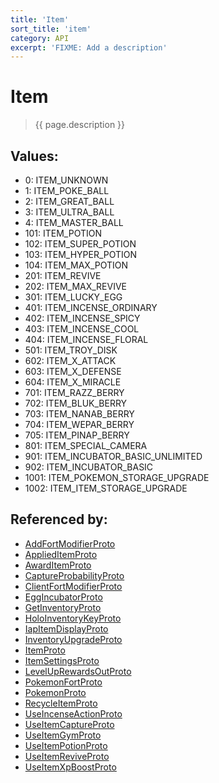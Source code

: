 ```yaml
---
title: 'Item'
sort_title: 'item'
category: API
excerpt: 'FIXME: Add a description'
---
```


[comment]: <> (THIS PART IS GENERATED - AKA DON'T EDIT THIS PART MANUALLY)

# Item

> {{ page.description }}

## Values:

- 0: ITEM_UNKNOWN
- 1: ITEM_POKE_BALL
- 2: ITEM_GREAT_BALL
- 3: ITEM_ULTRA_BALL
- 4: ITEM_MASTER_BALL
- 101: ITEM_POTION
- 102: ITEM_SUPER_POTION
- 103: ITEM_HYPER_POTION
- 104: ITEM_MAX_POTION
- 201: ITEM_REVIVE
- 202: ITEM_MAX_REVIVE
- 301: ITEM_LUCKY_EGG
- 401: ITEM_INCENSE_ORDINARY
- 402: ITEM_INCENSE_SPICY
- 403: ITEM_INCENSE_COOL
- 404: ITEM_INCENSE_FLORAL
- 501: ITEM_TROY_DISK
- 602: ITEM_X_ATTACK
- 603: ITEM_X_DEFENSE
- 604: ITEM_X_MIRACLE
- 701: ITEM_RAZZ_BERRY
- 702: ITEM_BLUK_BERRY
- 703: ITEM_NANAB_BERRY
- 704: ITEM_WEPAR_BERRY
- 705: ITEM_PINAP_BERRY
- 801: ITEM_SPECIAL_CAMERA
- 901: ITEM_INCUBATOR_BASIC_UNLIMITED
- 902: ITEM_INCUBATOR_BASIC
- 1001: ITEM_POKEMON_STORAGE_UPGRADE
- 1002: ITEM_ITEM_STORAGE_UPGRADE

## Referenced by:

- [AddFortModifierProto](../../messages/AddFortModifierProto/)
- [AppliedItemProto](../../messages/AppliedItemProto/)
- [AwardItemProto](../../messages/AwardItemProto/)
- [CaptureProbabilityProto](../../messages/CaptureProbabilityProto/)
- [ClientFortModifierProto](../../messages/ClientFortModifierProto/)
- [EggIncubatorProto](../../messages/EggIncubatorProto/)
- [GetInventoryProto](../../messages/GetInventoryProto/)
- [HoloInventoryKeyProto](../../messages/HoloInventoryKeyProto/)
- [IapItemDisplayProto](../../messages/IapItemDisplayProto/)
- [InventoryUpgradeProto](../../messages/InventoryUpgradeProto/)
- [ItemProto](../../messages/ItemProto/)
- [ItemSettingsProto](../../messages/ItemSettingsProto/)
- [LevelUpRewardsOutProto](../../messages/LevelUpRewardsOutProto/)
- [PokemonFortProto](../../messages/PokemonFortProto/)
- [PokemonProto](../../messages/PokemonProto/)
- [RecycleItemProto](../../messages/RecycleItemProto/)
- [UseIncenseActionProto](../../messages/UseIncenseActionProto/)
- [UseItemCaptureProto](../../messages/UseItemCaptureProto/)
- [UseItemGymProto](../../messages/UseItemGymProto/)
- [UseItemPotionProto](../../messages/UseItemPotionProto/)
- [UseItemReviveProto](../../messages/UseItemReviveProto/)
- [UseItemXpBoostProto](../../messages/UseItemXpBoostProto/)

[comment]: <> (YOU CAN EDIT AFTER THIS)

